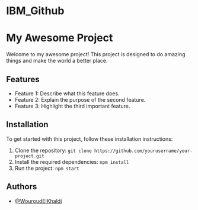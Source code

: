 # IBM_Github
# My Awesome Project

Welcome to my awesome project! This project is designed to do amazing things and make the world a better place.

## Features

- Feature 1: Describe what this feature does.
- Feature 2: Explain the purpose of the second feature.
- Feature 3: Highlight the third important feature.

## Installation

To get started with this project, follow these installation instructions:

1. Clone the repository: `git clone https://github.com/yourusername/your-project.git`
2. Install the required dependencies: `npm install`
3. Run the project: `npm start`

## Authors
- [@WouroudElKhaldi](https://github.com/WouroudElKhaldi)
